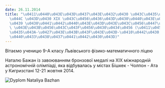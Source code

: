 ```yaml
---
date: 26.11.2014
title: "\u0411\u0440\u043E\u043D\u0437\u043E\u0432\u0430 \u043C\u0435\u0434\u0430\u043B\
  \u044C \u043D\u0430 XIX \u043C\u0456\u0436\u043D\u0430\u0440\u043E\u0434\u043D\u0456\
  \u0439 \u0430\u0441\u0442\u0440\u043E\u043D\u043E\u043C\u0456\u0447\u043D\u0456\u0439\
  \ \u043E\u043B\u0456\u043C\u043F\u0456\u0430\u0434\u0456 (\u0411\u0456\u0448\u043A\
  \u0435\u043A-\u0427\u043E\u043B\u043F\u043E\u043D-\u0410\u0442\u0430, \u041A\u0438\
  \u0440\u0433\u0438\u0437\u0441\u0442\u0430\u043D)"
---
```

Вітаємо ученицю 9-А класу Львівського фізико-математичного ліцею

Наталю Бажан із завоюванням бронзової медалі на XIX міжнародній астрономічній олімпіаді, яка відбувалась у містах Бішкек - Чолпон - Ата у Кигризстані 12-21 жовтня 2014.

![Dyplom Nataliya Bazhan](/files/бронзова-медаль-на-x-dyplom-nataliya-bazhan_500x709.jpg)